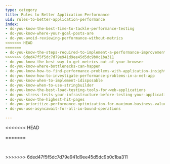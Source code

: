 ```yaml
---
type: category
title: Rules to Better Application Performance
uid: rules-to-better-application-performance
index:
- do-you-know-the-best-time-to-tackle-performance-testing
- do-you-know-where-your-goal-posts-are
- do-you-avoid-reviewing-performance-without-metrics
<<<<<<< HEAD
=======
- do-you-know-the-steps-required-to-implement-a-performance-improvement
>>>>>>> 6ded47f5f5dc7d79e941d9ee45d5dc9b0c1ba311
- do-you-know-the-best-way-to-get-metrics-out-of-your-browser
- do-you-know-where-bottlenecks-can-happen
- do-you-know-how-to-find-performance-problems-with-application-insights
- do-you-know-how-to-investigate-performance-problems-in-a-net-app
- do-you-know-when-to-implement-idisposable
- do-you-know-when-to-use-stringbuilder
- do-you-know-the-best-load-testing-tools-for-web-applications
- do-you-stress-tests-your-infrastructure-before-testing-your-application
- do-you-know-the-highest-hit-pages
- do-you-prioritize-performance-optimization-for-maximum-business-value
- do-you-use-asyncawait-for-all-io-bound-operations

---
```

<<<<<<< HEAD

=======
<p>​​</p>
>>>>>>> 6ded47f5f5dc7d79e941d9ee45d5dc9b0c1ba311


